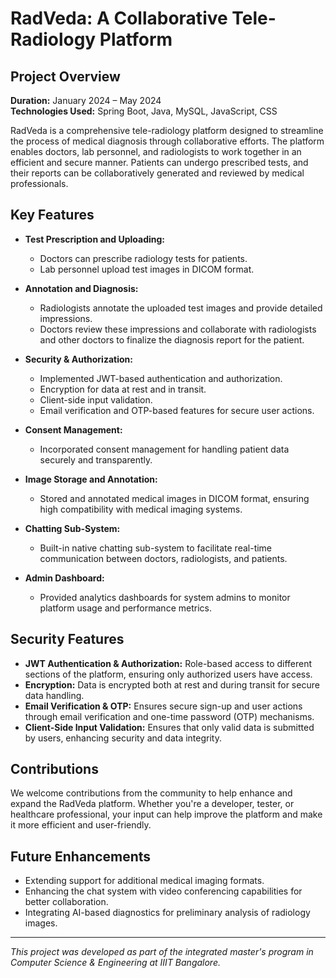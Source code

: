 # RadVeda: A Collaborative Tele-Radiology Platform

## Project Overview
**Duration:** January 2024 – May 2024  
**Technologies Used:** Spring Boot, Java, MySQL, JavaScript, CSS

RadVeda is a comprehensive tele-radiology platform designed to streamline the process of medical diagnosis through collaborative efforts. The platform enables doctors, lab personnel, and radiologists to work together in an efficient and secure manner. Patients can undergo prescribed tests, and their reports can be collaboratively generated and reviewed by medical professionals.

## Key Features
- **Test Prescription and Uploading:**
  - Doctors can prescribe radiology tests for patients.
  - Lab personnel upload test images in DICOM format.

- **Annotation and Diagnosis:**
  - Radiologists annotate the uploaded test images and provide detailed impressions.
  - Doctors review these impressions and collaborate with radiologists and other doctors to finalize the diagnosis report for the patient.

- **Security & Authorization:**
  - Implemented JWT-based authentication and authorization.
  - Encryption for data at rest and in transit.
  - Client-side input validation.
  - Email verification and OTP-based features for secure user actions.

- **Consent Management:**
  - Incorporated consent management for handling patient data securely and transparently.

- **Image Storage and Annotation:**
  - Stored and annotated medical images in DICOM format, ensuring high compatibility with medical imaging systems.

- **Chatting Sub-System:**
  - Built-in native chatting sub-system to facilitate real-time communication between doctors, radiologists, and patients.

- **Admin Dashboard:**
  - Provided analytics dashboards for system admins to monitor platform usage and performance metrics.

## Security Features
- **JWT Authentication & Authorization:** Role-based access to different sections of the platform, ensuring only authorized users have access.
- **Encryption:** Data is encrypted both at rest and during transit for secure data handling.
- **Email Verification & OTP:** Ensures secure sign-up and user actions through email verification and one-time password (OTP) mechanisms.
- **Client-Side Input Validation:** Ensures that only valid data is submitted by users, enhancing security and data integrity.

## Contributions
We welcome contributions from the community to help enhance and expand the RadVeda platform. Whether you're a developer, tester, or healthcare professional, your input can help improve the platform and make it more efficient and user-friendly.

## Future Enhancements
- Extending support for additional medical imaging formats.
- Enhancing the chat system with video conferencing capabilities for better collaboration.
- Integrating AI-based diagnostics for preliminary analysis of radiology images.

---

*This project was developed as part of the integrated master's program in Computer Science & Engineering at IIIT Bangalore.*
